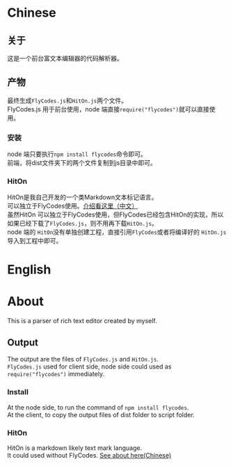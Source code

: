 # Chinese

## 关于
这是一个前台富文本编辑器的代码解析器。

## 产物
最终生成`FlyCodes.js`和`HitOn.js`两个文件。  
FlyCodes.js 用于前台使用，node 端直接`require("flycodes")`就可以直接使用。

### 安装
node 端只要执行`npm install flycodes`命令即可。  
前端，将dist文件夹下的两个文件复制到js目录中即可。  

### HitOn

HitOn是我自己开发的一个类Markdown文本标记语言。  
可以独立于FlyCodes使用。[介绍看这里（中文）](http://wpl.waygc.net#prj=hiton)  
虽然HitOn 可以独立于FlyCodes使用，但FlyCodes已经包含HitOn的实现，所以如果已经下载了`FlyCodes.js`，则不用再下载`HitOn.js`。  
node 端的 `HitOn`没有单独创建工程，直接引用`FlyCodes`或者将编译好的 `HitOn.js`导入到工程中即可。


# English

# About
This is a parser of rich text editor created by myself.

## Output
The output are the files of `FlyCodes.js` and `HitOn.js`.  
`FlyCodes.js` used for client side, node side could used as `require("flycodes")` immediately.

### Install
At the node side, to run the command of `npm install flycodes`.  
At the client, to copy the output files of dist folder to script folder.  

### HitOn

HitOn is a markdown likely text mark language.  
It could used without FlyCodes. [See about here(Chinese)](http://wpl.waygc.net#prj=hiton)
